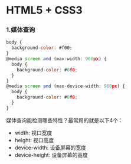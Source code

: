 # HTML5 + CSS3

### 1.媒体查询

```javascript
body {
  background-color: #f00;
}
@media screen and (max-width: 960px) {
  body {
    background-color: #0f0;
  }
}
@media screen and (max-device-width: 960px) {
  body {
    background-color: #0f0;
  }
}
```

媒体查询能检测哪些特性？最常用的就是以下4个：

* width: 视口宽度
* height: 视口高度
* device-width: 设备屏幕的宽度
* device-height: 设备屏幕的高度
